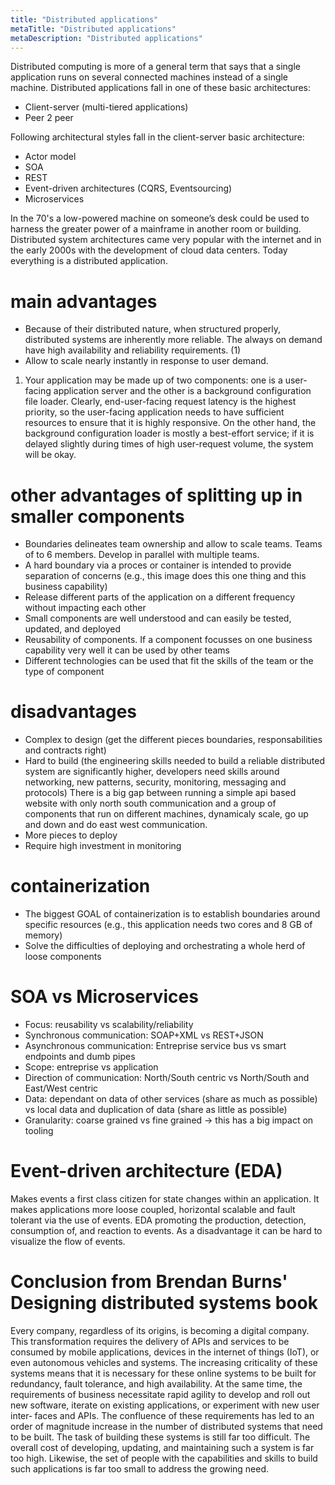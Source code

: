 ```yaml
---
title: "Distributed applications"
metaTitle: "Distributed applications"
metaDescription: "Distributed applications"
---
```


Distributed computing is more of a general term that says that a single application runs on several connected machines instead of a single machine.
Distributed applications fall in one of these basic architectures:

- Client-server (multi-tiered applications)
- Peer 2 peer

Following architectural styles fall in the client-server basic architecture:

- Actor model
- SOA
- REST
- Event-driven architectures (CQRS, Eventsourcing)
- Microservices

In the 70's a low-powered machine on someone’s desk could be used to harness the greater power of a mainframe in another room or building.
Distributed system architectures came very popular with the internet and in the early 2000s with the development of cloud data centers.
Today everything is a distributed application.

# main advantages

- Because of their distributed nature, when structured properly, distributed systems are inherently more reliable. The always on demand have high availability and reliability requirements. (1)
- Allow to scale nearly instantly in response to user demand.

1. Your application may be made up of two components: one is a user-facing application server and the other is a background configuration file loader. Clearly, end-user-facing request latency is the highest priority, so the user-facing application needs to have sufficient resources to ensure that it is highly responsive. On the other hand, the background configuration loader is mostly a best-effort service; if it is delayed slightly during times of high user-request volume, the system will be okay.

# other advantages of splitting up in smaller components

- Boundaries delineates team ownership and allow to scale teams. Teams of to 6 members. Develop in parallel with multiple teams.
- A hard boundary via a proces or container is intended to provide separation of concerns (e.g., this image does this one thing and this business capability)
- Release different parts of the application on a different frequency without impacting each other
- Small components are well understood and can easily be tested, updated, and deployed
- Reusability of components. If a component focusses on one business capability very well it can be used by other teams
- Different technologies can be used that fit the skills of the team or the type of component

# disadvantages
- Complex to design (get the different pieces boundaries, responsabilities and contracts right)
- Hard to build (the engineering skills needed to build a reliable distributed system are significantly higher, developers need skills around networking, new patterns, security, monitoring, messaging and protocols) There is a big gap between running a simple api based website with only north south communication and a group of components that run on different machines, dynamicaly scale, go up and down and do east west communication.
- More pieces to deploy
- Require high investment in monitoring

# containerization

- The biggest GOAL of containerization is to establish boundaries around specific resources (e.g., this application needs two cores and 8 GB of memory)
- Solve the difficulties of deploying and orchestrating a whole herd of loose components

# SOA vs Microservices

- Focus: reusability vs scalability/reliability
- Synchronous communication: SOAP+XML vs REST+JSON
- Asynchronous communication: Entreprise service bus vs smart endpoints and dumb pipes
- Scope: entreprise vs application
- Direction of communication: North/South centric vs North/South and East/West centric
- Data: dependant on data of other services (share as much as possible) vs local data and duplication of data (share as little as possible)
- Granularity: coarse grained vs fine grained -> this has a big impact on tooling

# Event-driven architecture (EDA)

Makes events a first class citizen for state changes within an application. It makes applications more loose coupled, horizontal scalable and fault tolerant via the use of events. EDA promoting the production, detection, consumption of, and reaction to events. As a disadvantage it can be hard to visualize the flow of events.

# Conclusion from Brendan Burns' Designing distributed systems book

Every company, regardless of its origins, is becoming a digital company. This transformation requires the delivery of APIs and services to be consumed by mobile applications, devices in the internet of things (IoT), or even autonomous vehicles and systems. The increasing criticality of these systems means that it is necessary for these online systems to be built for redundancy, fault tolerance, and high availability. At the same time, the requirements of business necessitate rapid agility to develop and roll out new software, iterate on existing applications, or experiment with new user inter‐
faces and APIs. The confluence of these requirements has led to an order of magnitude increase in the number of distributed systems that need to be built.
The task of building these systems is still far too difficult. The overall cost of developing, updating, and maintaining such a system is far too high. Likewise, the set of people with the capabilities and skills to build such applications is far too small to address the growing need.
